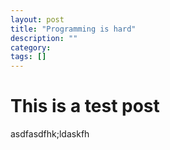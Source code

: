```yaml
---
layout: post
title: "Programming is hard"
description: ""
category: 
tags: []
---
```


This is a test post
===================


asdfasdfhk;ldaskfh